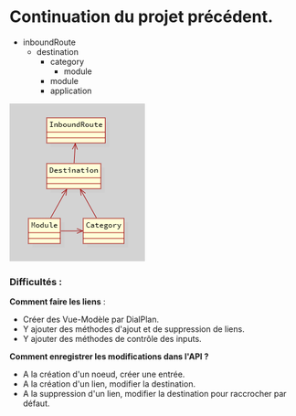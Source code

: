 # Continuation du projet précédent.

- inboundRoute
  - destination
    - category
      - module
    - module
    - application

![sadad](Capture%20d’écran%202023-01-17%20153100.png)

### Difficultés :

**Comment faire les liens** :
- Créer des Vue-Modèle par DialPlan.
- Y ajouter des méthodes d'ajout et de suppression de liens.
- Y ajouter des méthodes de contrôle des inputs.

**Comment enregistrer les modifications dans l'API ?**
- A la création d'un noeud, créer une entrée.
- A la création d'un lien, modifier la destination.
- A la suppression d'un lien, modifier la destination pour raccrocher par défaut.